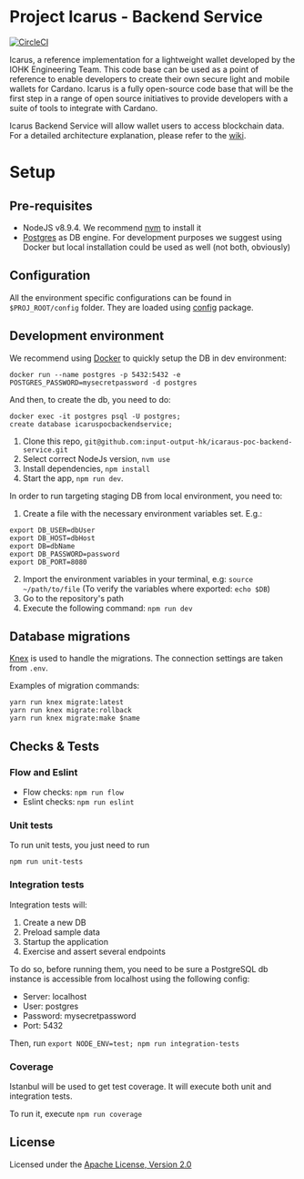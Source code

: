 # Project Icarus - Backend Service

[![CircleCI](https://circleci.com/gh/input-output-hk/icarus-poc-backend-service.svg?style=svg)](https://circleci.com/gh/input-output-hk/icarus-poc-backend-service)


Icarus, a reference implementation for a lightweight wallet developed by the IOHK Engineering Team. This code base can be used as a point of reference to enable developers to create their own secure light and mobile wallets for Cardano. Icarus is a fully open-source code base that will be the first step in a range of open source initiatives to provide developers with a suite of tools to integrate with Cardano.

Icarus Backend Service will allow wallet users to access blockchain data. For a detailed architecture explanation, please refer to the [wiki](https://github.com/input-output-hk/icarus-poc/wiki/Architecture).

# Setup

## Pre-requisites

* NodeJS v8.9.4. We recommend [nvm](https://github.com/creationix/nvm) to install it
* [Postgres](https://www.postgresql.org/) as DB engine. For development purposes we
  suggest using Docker but local installation could be used as well (not both,
  obviously)

## Configuration

All the environment specific configurations can be found in `$PROJ_ROOT/config` folder.
They are loaded using [config](https://www.npmjs.com/package/config) package.

## Development environment

We recommend using [Docker](https://hub.docker.com/_/postgres/) to quickly setup the DB in dev environment:

`docker run --name postgres -p 5432:5432 -e POSTGRES_PASSWORD=mysecretpassword -d postgres`

And then, to create the db, you need to do:

```
docker exec -it postgres psql -U postgres;
create database icaruspocbackendservice;
```

1.  Clone this repo, `git@github.com:input-output-hk/icaraus-poc-backend-service.git`
2.  Select correct NodeJs version, `nvm use`
3.  Install dependencies, `npm install`
4.  Start the app, `npm run dev`.

In order to run targeting staging DB from local environment, you need to:

1.  Create a file with the necessary environment variables set. E.g.:

```
export DB_USER=dbUser
export DB_HOST=dbHost
export DB=dbName
export DB_PASSWORD=password
export DB_PORT=8080
```

2.  Import the environment variables in your terminal, e.g: `source ~/path/to/file` (To verify
    the variables where exported: `echo $DB`)
3.  Go to the repository's path
4.  Execute the following command: `npm run dev`

## Database migrations

[Knex](https://knexjs.org/#Migrations) is used to handle the migrations. The connection settings are taken from `.env`.

Examples of migration commands:
```
yarn run knex migrate:latest
yarn run knex migrate:rollback
yarn run knex migrate:make $name
```

## Checks & Tests

### Flow and Eslint

* Flow checks: `npm run flow`
* Eslint checks: `npm run eslint`

### Unit tests

To run unit tests, you just need to run

`npm run unit-tests`

### Integration tests

Integration tests will:

1. Create a new DB
2. Preload sample data
3. Startup the application
4. Exercise and assert several endpoints

To do so, before running them, you need to be sure a PostgreSQL db instance is accessible from localhost
using the following config:

* Server: localhost
* User: postgres
* Password: mysecretpassword
* Port: 5432

Then, run `export NODE_ENV=test; npm run integration-tests`

### Coverage

Istanbul will be used to get test coverage. It will execute both unit and integration tests. 

To run it, execute `npm run coverage`

## License

Licensed under the [Apache License, Version 2.0](LICENSE.md)
